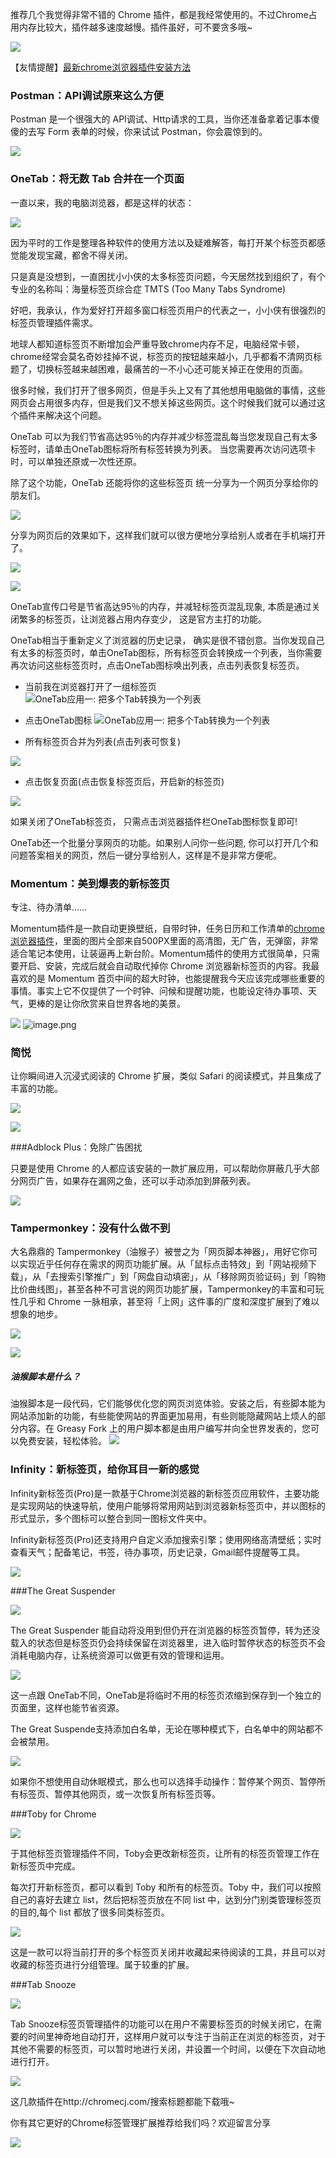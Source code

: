 推荐几个我觉得非常不错的 Chrome 插件，都是我经常使用的。不过Chrome占用内存比较大，插件越多速度越慢。插件虽好，可不要贪多哦~

![](https://upload-images.jianshu.io/upload_images/6943526-72f2c570405c237e?imageMogr2/auto-orient/strip%7CimageView2/2/w/1240)

【友情提醒】[最新chrome浏览器插件安装方法](http://mp.weixin.qq.com/s?__biz=MzU0OTkwNTM2Mw==&mid=2247484859&idx=2&sn=585239e2e3848e48cb6437a071e0e7c4&chksm=fba9f307ccde7a11e8d8967bfaa185105107cbc4b6685013cad3d1e14d6c41a2022fd617f4cd&scene=21#wechat_redirect)

### Postman：API调试原来这么方便

Postman 是一个很强大的 API调试、Http请求的工具，当你还准备拿着记事本傻傻的去写 Form 表单的时候，你来试试 Postman，你会震惊到的。

![](https://upload-images.jianshu.io/upload_images/6943526-5a47445c0ee8edee.png?imageMogr2/auto-orient/strip%7CimageView2/2/w/1240)


### OneTab：将无数 Tab 合并在一个页面


一直以来，我的电脑浏览器，都是这样的状态：

![](https://upload-images.jianshu.io/upload_images/6943526-8c8420b64eb1eac1?imageMogr2/auto-orient/strip%7CimageView2/2/w/1240)

因为平时的工作是整理各种软件的使用方法以及疑难解答，每打开某个标签页都感觉能发现宝藏，都舍不得关闭。

只是真是没想到，一直困扰小小侠的太多标签页问题，今天居然找到组织了，有个专业的名称叫：海量标签页综合症 TMTS (Too Many Tabs Syndrome)

好吧，我承认，作为爱好打开超多窗口标签页用户的代表之一，小小侠有很强烈的标签页管理插件需求。

地球人都知道标签页不断增加会严重导致chrome内存不足，电脑经常卡顿，chrome经常会莫名奇妙挂掉不说，标签页的按钮越来越小，几乎都看不清网页标题了，切换标签越来越困难，最痛苦的一不小心还可能关掉正在使用的页面。

很多时候，我们打开了很多网页，但是手头上又有了其他想用电脑做的事情，这些网页会占用很多内存，但是我们又不想关掉这些网页。这个时候我们就可以通过这个插件来解决这个问题。

OneTab 可以为我们节省高达95％的内存并减少标签混乱每当您发现自己有太多标签时，请单击OneTab图标将所有标签转换为列表。 当您需要再次访问选项卡时，可以单独还原或一次性还原。

除了这个功能，OneTab 还能将你的这些标签页 统一分享为一个网页分享给你的朋友们。

![](https://upload-images.jianshu.io/upload_images/6943526-8e86dff6601461ea.png?imageMogr2/auto-orient/strip%7CimageView2/2/w/1240)


分享为网页后的效果如下，这样我们就可以很方便地分享给别人或者在手机端打开了。

![](https://upload-images.jianshu.io/upload_images/6943526-9fb6e8803e2bd548.png?imageMogr2/auto-orient/strip%7CimageView2/2/w/1240)



![](https://upload-images.jianshu.io/upload_images/6943526-a4f6cffd4df3dc1f?imageMogr2/auto-orient/strip%7CimageView2/2/w/1240)

OneTab宣传口号是节省高达95％的内存，并减轻标签页混乱现象, 本质是通过关闭繁多的标签页，让浏览器占用内存变少， 这是官方主打的功能。

OneTab相当于重新定义了浏览器的历史记录， 确实是很不错创意。当你发现自己有太多的标签页时，单击OneTab图标，所有标签页会转换成一个列表，当你需要再次访问这些标签页时，点击OneTab图标唤出列表，点击列表恢复标签页。

*   当前我在浏览器打开了一组标签页
![](https://upload-images.jianshu.io/upload_images/6943526-3f9f0d96f2541b12?imageMogr2/auto-orient/strip%7CimageView2/2/w/1240 "OneTab应用一: 把多个Tab转换为一个列表")

*   点击OneTab图标
 ![](https://upload-images.jianshu.io/upload_images/6943526-673630eb7a889334?imageMogr2/auto-orient/strip%7CimageView2/2/w/1240 "OneTab应用一: 把多个Tab转换为一个列表")

*   所有标签页合并为列表(点击列表可恢复)

![](https://upload-images.jianshu.io/upload_images/6943526-1811a7b3bf1fc9ac?imageMogr2/auto-orient/strip%7CimageView2/2/w/1240)

*   点击恢复页面(点击恢复标签页后，开启新的标签页)

![](https://upload-images.jianshu.io/upload_images/6943526-370f7e13e4113998?imageMogr2/auto-orient/strip%7CimageView2/2/w/1240)

如果关闭了OneTab标签页， 只需点击浏览器插件栏OneTab图标恢复即可!

OneTab还一个批量分享网页的功能。如果别人问你一些问题, 你可以打开几个和问题答案相关的网页，然后一键分享给别人，这样是不是非常方便呢。

### Momentum：美到爆表的新标签页

专注、待办清单……

Momentum插件是一款自动更换壁纸，自带时钟，任务日历和工作清单的[chrome浏览器插件](http://chromecj.com/)，里面的图片全部来自500PX里面的高清图，无广告，无弹窗，非常适合笔记本使用，让装逼再上新台阶。Momentum插件的使用方式很简单，只需要开启、安装，完成后就会自动取代掉你 Chrome 浏览器新标签页的内容。我最喜欢的是 Momentum 首页中间的超大时钟，也能提醒我今天应该完成哪些重要的事情。事实上它不仅提供了一个时钟、问候和提醒功能，也能设定待办事项、天气，更棒的是让你欣赏来自世界各地的美景。


![](https://upload-images.jianshu.io/upload_images/6943526-fc6e349a71238c7a.png?imageMogr2/auto-orient/strip%7CimageView2/2/w/1240)
![image.png](https://upload-images.jianshu.io/upload_images/6943526-4ec1595a54fb1532.png?imageMogr2/auto-orient/strip%7CimageView2/2/w/1240)


### 简悦

让你瞬间进入沉浸式阅读的 Chrome 扩展，类似 Safari 的阅读模式，并且集成了丰富的功能。

![](https://upload-images.jianshu.io/upload_images/6943526-993d0c3b5abd18ce.png?imageMogr2/auto-orient/strip%7CimageView2/2/w/1240)

![](https://upload-images.jianshu.io/upload_images/6943526-5ed05a6aa8cbf7c9.png?imageMogr2/auto-orient/strip%7CimageView2/2/w/1240)


###Adblock Plus：免除广告困扰

只要是使用 Chrome 的人都应该安装的一款扩展应用，可以帮助你屏蔽几乎大部分网页广告，如果存在漏网之鱼，还可以手动添加到屏蔽列表。

![](https://upload-images.jianshu.io/upload_images/6943526-5b885944578d69db.png?imageMogr2/auto-orient/strip%7CimageView2/2/w/1240)





### Tampermonkey：没有什么做不到

大名鼎鼎的 Tampermonkey（油猴子）被誉之为「网页脚本神器」，用好它你可以实现近乎任何存在需求的网页功能扩展。从「鼠标点击特效」到「网站视频下载」，从「去搜索引擎推广」到「网盘自动填密」，从「移除网页验证码」到「购物比价曲线图」，甚至各种不可言说的网页功能扩展，Tampermonkey的丰富和可玩性几乎和 Chrome 一脉相承，甚至将「上网」这件事的广度和深度扩展到了难以想象的地步。

![](https://upload-images.jianshu.io/upload_images/6943526-9f852f44c1b0497b.png?imageMogr2/auto-orient/strip%7CimageView2/2/w/1240)


![](https://upload-images.jianshu.io/upload_images/6943526-58d6985f5af3e034.png?imageMogr2/auto-orient/strip%7CimageView2/2/w/1240)


##### 油猴脚本是什么？
油猴脚本是一段代码，它们能够优化您的网页浏览体验。安装之后，有些脚本能为网站添加新的功能，有些能使网站的界面更加易用，有些则能隐藏网站上烦人的部分内容。在 Greasy Fork 上的用户脚本都是由用户编写并向全世界发表的，您可以免费安装，轻松体验。
![](http://upload-images.jianshu.io/upload_images/6943526-9b24f665aac9593c.png?imageMogr2/auto-orient/strip%7CimageView2/2/w/1240)

### Infinity：新标签页，给你耳目一新的感觉

Infinity新标签页(Pro)是一款基于Chrome浏览器的新标签页应用软件，主要功能是实现网站的快速导航，使用户能够将常用网站到浏览器新标签页中，并以图标的形式显示，多个图标可以整合到同一图标文件夹中。

Infinity新标签页(Pro)还支持用户自定义添加搜索引擎；使用网络高清壁纸；实时查看天气；配备笔记，书签，待办事项，历史记录，Gmail邮件提醒等工具。

![](https://upload-images.jianshu.io/upload_images/6943526-56dc019e5798fcb3.png?imageMogr2/auto-orient/strip%7CimageView2/2/w/1240)


###The Great Suspender

![](https://upload-images.jianshu.io/upload_images/6943526-0785fe39fde6fa8d?imageMogr2/auto-orient/strip%7CimageView2/2/w/1240)

The Great Suspender 能自动将没用到但仍开在浏览器的标签页暂停，转为还没载入的状态但是标签页仍会持续保留在浏览器里，进入临时暂停状态的标签页不会消耗电脑内存，让系统资源可以做更有效的管理和运用。

![](https://upload-images.jianshu.io/upload_images/6943526-7fc003e2eeea0d61?imageMogr2/auto-orient/strip%7CimageView2/2/w/1240)

这一点跟 OneTab不同，OneTab是将临时不用的标签页浓缩到保存到一个独立的页面里，这样也能节省资源。

The Great Suspende支持添加白名单，无论在哪种模式下，白名单中的网站都不会被禁用。

![](https://upload-images.jianshu.io/upload_images/6943526-f57c5cc70672ab64?imageMogr2/auto-orient/strip%7CimageView2/2/w/1240)

如果你不想使用自动休眠模式，那么也可以选择手动操作：暂停某个网页、暂停所有标签页、暂停其他网页，或一次恢复所有标签页等。

###Toby for Chrome

![](https://upload-images.jianshu.io/upload_images/6943526-c3be70853dfda027?imageMogr2/auto-orient/strip%7CimageView2/2/w/1240)

于其他标签页管理插件不同，Toby会更改新标签页，让所有的标签页管理工作在新标签页中完成。

每次打开新标签页，都可以看到 Toby 和所有的标签页。Toby 中，我们可以按照自己的喜好去建立 list，然后把标签页放在不同 list 中，达到分门别类管理标签页的目的,每个 list 都放了很多同类标签页。

![](https://upload-images.jianshu.io/upload_images/6943526-b8ac103036e613a8?imageMogr2/auto-orient/strip%7CimageView2/2/w/1240)

这是一款可以将当前打开的多个标签页关闭并收藏起来待阅读的工具，并且可以对收藏的标签页进行分组管理。属于较重的扩展。

###Tab Snooze

![](https://upload-images.jianshu.io/upload_images/6943526-46b8afe97c7bfb7d?imageMogr2/auto-orient/strip%7CimageView2/2/w/1240)

Tab Snooze标签页管理插件的功能可以在用户不需要标签页的时候关闭它，在需要的时间里神奇地自动打开，这样用户就可以专注于当前正在浏览的标签页，对于其他不需要的标签页，可以暂时地进行关闭，并设置一个时间，以便在下次自动地进行打开。

![](https://upload-images.jianshu.io/upload_images/6943526-ce947f779f0c69d9?imageMogr2/auto-orient/strip%7CimageView2/2/w/1240)

这几款插件在http://chromecj.com/搜索标题都能下载哦~

你有其它更好的Chrome标签管理扩展推荐给我们吗？欢迎留言分享

![](https://upload-images.jianshu.io/upload_images/6943526-965b57d378eeb82b.gif?imageMogr2/auto-orient/strip)





